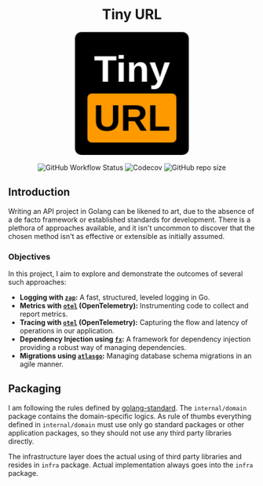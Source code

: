 <h1 align="center"> Tiny URL </h1>

<p align="center">
<img src="./.github/assets/logo.png" height="250px">
</p>

<p align="center">
    <img alt="GitHub Workflow Status" src="https://img.shields.io/github/actions/workflow/status/1995parham-teaching/tinyurl/test.yaml?logo=github&style=for-the-badge">
    <img alt="Codecov" src="https://img.shields.io/codecov/c/github/1995parham-teaching/tinyurl?logo=codecov&style=for-the-badge">
    <img alt="GitHub repo size" src="https://img.shields.io/github/repo-size/1995parham-teaching/tinyurl?logo=github&style=for-the-badge">
 </p>

## Introduction

Writing an API project in Golang can be likened to art,
due to the absence of a de facto framework or established standards for development.
There is a plethora of approaches available,
and it isn't uncommon to discover that the chosen method isn't as effective or extensible as initially assumed.

### Objectives

In this project, I aim to explore and demonstrate the outcomes of several such approaches:

- **Logging with [`zap`](https://github.com/uber-go/zap):** A fast, structured, leveled logging in Go.
- **Metrics with [`otel`](https://github.com/open-telemetry/opentelemetry-go) (OpenTelemetry):** Instrumenting code to collect and report metrics.
- **Tracing with [`otel`](https://github.com/open-telemetry/opentelemetry-go) (OpenTelemetry):** Capturing the flow and latency of operations in our application.
- **Dependency Injection using [`fx`](https://github.com/uber-go/fx):** A framework for dependency injection providing a robust way of managing dependencies.
- **Migrations using [`atlasgo`](https://atlasgo.io/):** Managing database schema migrations in an agile manner.

## Packaging

I am following the rules defined by [golang-standard](https://github.com/golang-standards/project-layout).
The `internal/domain` package contains the domain-specific logics. As rule of thumbs everything defined in
`internal/domain` must use only go standard packages or other application packages, so they should not use any third party
libraries directly.

The infrastructure layer does the actual using of third party libraries and resides in `infra` package.
Actual implementation always goes into the `infra` package.
